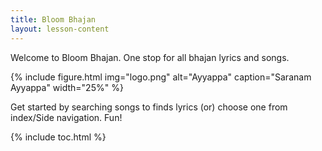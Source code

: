 ```yaml
---
title: Bloom Bhajan
layout: lesson-content
---
```


Welcome to Bloom Bhajan. One stop for all bhajan lyrics and songs.

{% include figure.html img="logo.png" alt="Ayyappa" caption="Saranam Ayyappa" width="25%" %}

Get started by searching songs to finds lyrics (or) choose one from index/Side navigation.
Fun!

{% include toc.html %}
